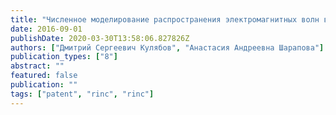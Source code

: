 ```yaml
---
title: "Численное моделирование распространения электромагнитных волн в волноводе прямоугольного сечения"
date: 2016-09-01
publishDate: 2020-03-30T13:58:06.827826Z
authors: ["Дмитрий Сергеевич Кулябов", "Анастасия Андреевна Шарапова"]
publication_types: ["8"]
abstract: ""
featured: false
publication: ""
tags: ["patent", "rinc", "rinc"]
---
```



